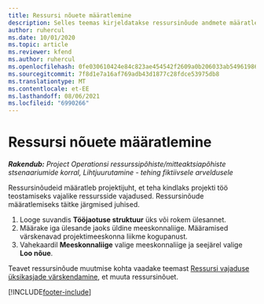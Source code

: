 ```yaml
---
title: Ressursi nõuete määratlemine
description: Selles teemas kirjeldatakse ressursinõude andmete määratlemist.
author: ruhercul
ms.date: 10/01/2020
ms.topic: article
ms.reviewer: kfend
ms.author: ruhercul
ms.openlocfilehash: 0fe030610424e84c823ae454542f2609a0b206033ab549619865e2c649cce113
ms.sourcegitcommit: 7f8d1e7a16af769adb43d1877c28fdce53975db8
ms.translationtype: MT
ms.contentlocale: et-EE
ms.lasthandoff: 08/06/2021
ms.locfileid: "6990266"
---
```

# <a name="define-resource-requirements"></a>Ressursi nõuete määratlemine

_**Rakendub:** Project Operationsi ressurssipõhiste/mitteaktsiapõhiste stsenaariumide korral,  Lihtjuurutamine - tehing fiktiivsele arveldusele_

Ressursinõudeid määratleb projektijuht, et teha kindlaks projekti töö teostamiseks vajalike ressursside vajadused. Ressursinõude määratlemiseks täitke järgmised juhised.

1.  Looge suvandis **Tööjaotuse struktuur** üks või rokem ülesannet.
2.  Määrake iga ülesande jaoks üldine meeskonnaliige. Määramised värskenavad projektimeeskonna liikme kogupanust.
3.  Vahekaardil **Meeskonnaliige** valige meeskonnaliige ja seejärel valige **Loo nõue**.

Teavet ressursinõude muutmise kohta vaadake teemast [Ressursi vajaduse üksikasjade värskendamine](define-resource-requirements.md), et muuta ressursinõuet.

[!INCLUDE[footer-include](../includes/footer-banner.md)]
